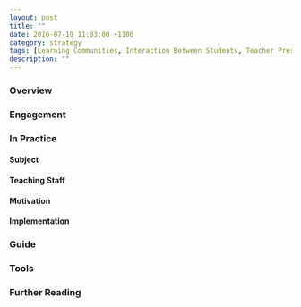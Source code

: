 ```yaml
---
layout: post
title: ""
date: 2016-07-19 11:03:00 +1100
category: strategy
tags: [Learning Communities, Interaction Between Students, Teacher Presence, Interaction with the Professions, Flexible & Adaptive Learning, Interactive Resources, E-Assessment,] 
description: ""
---
```


### Overview

### Engagement

### In Practice

#### Subject 

#### Teaching Staff

#### Motivation

#### Implementation

### Guide

### Tools

### Further Reading

<div class="apa-ref" markdown="1">
</div>